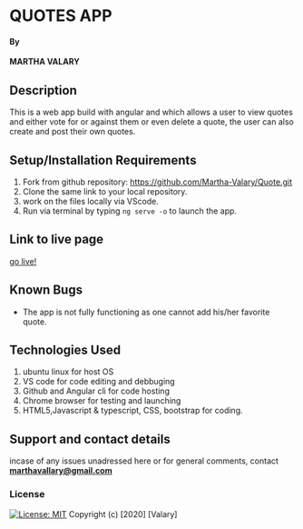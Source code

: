 # QUOTES APP
#### By 
**MARTHA VALARY**
## Description
This is a web app build with angular and which allows
a user to view quotes and either vote for or against them or even delete a quote, the user can also create and post their own quotes.
## Setup/Installation Requirements
1. Fork from github repository: https://github.com/Martha-Valary/Quote.git
2. Clone the same link to your local repository.
3. work on the files locally via VScode.
4. Run via terminal by typing `ng serve -o` to launch the app.
## Link to live page
[go live!](martha-valary.github.io/quote/.)
## Known Bugs
* The app is not fully functioning as one cannot add his/her favorite quote.
## Technologies Used
 1. ubuntu linux for host OS
 2. VS code for code editing and debbuging
 3. Github and Angular cli for code hosting
 4. Chrome browser for testing and launching
 5. HTML5,Javascript & typescript, CSS, bootstrap for coding.
## Support and contact details
incase of any issues unadressed here or for general comments, contact **marthavallary@gmail.com**
### License
[![License: MIT](https://img.shields.io/badge/License-MIT-yellow.svg)](https://opensource.org/licenses/MIT)
Copyright (c) [2020] [Valary]
